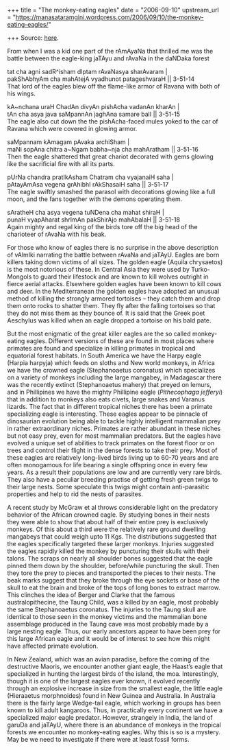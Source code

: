 +++
title = "The monkey-eating eagles"
date = "2006-09-10"
upstream_url = "https://manasataramgini.wordpress.com/2006/09/10/the-monkey-eating-eagles/"

+++
Source: [here](https://manasataramgini.wordpress.com/2006/09/10/the-monkey-eating-eagles/).

From when I was a kid one part of the rAmAyaNa that thrilled me was the
battle between the eagle-king jaTAyu and rAvaNa in the daNDaka forest

tat cha agni sadR^isham dIptam rAvaNasya sharAvaram \|  
pakShAbhyAm cha mahAtejA vyadhunot patageshvaraH \|\| 3-51-14  
That lord of the eagles blew off the flame-like armor of Ravana with
both of his wings.

kA\~nchana uraH ChadAn divyAn pishAcha vadanAn kharAn \|  
tAn cha asya java saMpannAn jaghAna samare balI \|\| 3-51-15  
The eagle also cut down the the pishAcha-faced mules yoked to the car of
Ravana which were covered in glowing armor.

saMpannam kAmagam pAvaka archiSham \|  
maNi sopAna chitra a\~Ngam babha\~nja cha mahAratham \|\| 3-51-16  
Then the eagle shattered that great chariot decorated with gems glowing
like the sacrificial fire with all its parts.

pUrNa chandra pratIkAsham Chatram cha vyajanaiH saha \|  
pAtayAmAsa vegena grAhibhI rAkShasaiH saha \|\| 3-51-17  
The eagle swiftly smashed the parasol with decorations glowing like a
full moon, and the fans together with the demons operating them.

sAratheH cha asya vegena tuNDena cha mahat shiraH \|  
punaH vyapAharat shrImAn pakShirAjo mahAbalaH \|\| 3-51-18  
Again mighty and regal king of the birds tore off the big head of the
charioteer of rAvaNa with his beak.

For those who know of eagles there is no surprise in the above
description of vAlmIki narrating the battle between rAvaNa and jaTAyU.
Eagles are born killers taking down victims of all sizes. The golden
eagle (Aquila chrysaetos) is the most notorious of these. In Central
Asia they were used by Turko-Mongols to guard their lifestock and are
known to kill wolves outright in fierce aerial attacks. Elsewhere golden
eagles have been known to kill cows and deer. In the Mediterranean the
golden eagles have adopted an unusual method of killing the strongly
armored tortoises – they catch them and drop them onto rocks to shatter
them. They fly after the falling tortoises so that they do not miss them
as they bounce of. It is said that the Greek poet Aeschylus was killed
when an eagle dropped a tortoise on his bald pate.

But the most enigmatic of the great killer eagles are the so called
monkey-eating eagles. Different versions of these are found in most
places where primates are found and specialize in killing primates in
tropical and equatorial forest habitats. In South America we have the
Harpy eagle (Harpia harpyja) which feeds on sloths and New world
monkeys, in Africa we have the crowned eagle (Stephanoaetus coronatus)
which specializes on a variety of monkeys including the large mangabey,
in Madagascar there was the recently extinct (Stephanoaetus mahery) that
preyed on lemurs, and in Phillipines we have the mighty Phillipine eagle
(*Pithecophaga jefferyi*) that in addition to monkeys also eats civets,
large snakes and Varanus lizards. The fact that in different tropical
niches there has been a primate specializing eagle is interesting. These
eagles appear to be pinnacle of dinosaurian evolution being able to
tackle highly intelligent mammalian prey in rather extraordinary niches.
Primates are rather abundant in these niches but not easy prey, even for
most mammalian predators. But the eagles have evolved a unique set of
abilities to track primates on the forest floor or on trees and control
their flight in the dense forests to take their prey. Most of these
eagles are relatively long-lived birds living up to 60-70 years and are
often monogamous for life bearing a single offspring once in every few
years. As a result their populations are low and are currently very rare
birds. They also have a peculiar breeding practise of getting fresh
green twigs to their large nests. Some speculate this twigs might
contain anti-parasitic properties and help to rid the nests of
parasites.

A recent study by McGraw et al throws considerable light on the
predatory behavior of the African crowned eagle. By studying bones in
their nests they were able to show that about half of their entire prey
is exclusively monkeys. Of this about a third were the relatively rare
ground dwelling mangabeys that could weigh upto 11 Kgs. The
distributions suggested that the eagles specifically targeted these
larger monkeys. Injuries suggested the eagles rapidly killed the monkey
by puncturing their skulls with their talons. The scraps on nearly all
shoulder bones suggested that the eagle pinned them down by the
shoulder, before/while puncturing the skull. Then they tore the prey to
pieces and transported the pieces to their nests. The beak marks suggest
that they broke through the eye sockets or base of the skull to eat the
brain and broke of the tops of long bones to extract marrow. This
clinches the idea of Berger and Clarke that the famous
australopithecine, the Taung Child, was a killed by an eagle, most
probably the same Stephanoaetus coronatus. The injuries to the Taung
skull are identical to those seen in the monkey victims and the
mammalian bone assemblage produced in the Taung cave was most probably
made by a large nesting eagle. Thus, our early ancestors appear to have
been prey for this large African eagle and it would be of interest to
see how this might have affected primate evolution.

In New Zealand, which was an avian paradise, before the coming of the
destructive Maoris, we encounter another giant eagle, the Haast’s eagle
that specialized in hunting the largest birds of the island, the moa.
Interestingly, though it is one of the largest eagles ever known, it
evolved recently through an explosive increase in size from the smallest
eagle, the little eagle (Hieraaetus morphnoides) found in New Guinea and
Australia. In Australia there is the fairly large Wedge-tail eagle,
which working in groups has been known to kill adult kangaroos. Thus, in
practically every continent we have a specialized major eagle predator.
However, strangely in India, the land of garuDa and jaTAyU, where there
is an abundance of monkeys in the tropical forests we encounter no
monkey-eating eagles. Why this is so is a mystery. May be we need to
investigate if there were at least fossil forms.

